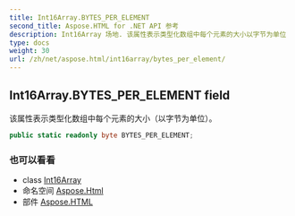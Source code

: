```yaml
---
title: Int16Array.BYTES_PER_ELEMENT
second_title: Aspose.HTML for .NET API 参考
description: Int16Array 场地. 该属性表示类型化数组中每个元素的大小以字节为单位
type: docs
weight: 30
url: /zh/net/aspose.html/int16array/bytes_per_element/
---
```

## Int16Array.BYTES_PER_ELEMENT field

该属性表示类型化数组中每个元素的大小（以字节为单位）。

```csharp
public static readonly byte BYTES_PER_ELEMENT;
```

### 也可以看看

* class [Int16Array](../)
* 命名空间 [Aspose.Html](../../int16array/)
* 部件 [Aspose.HTML](../../../)


